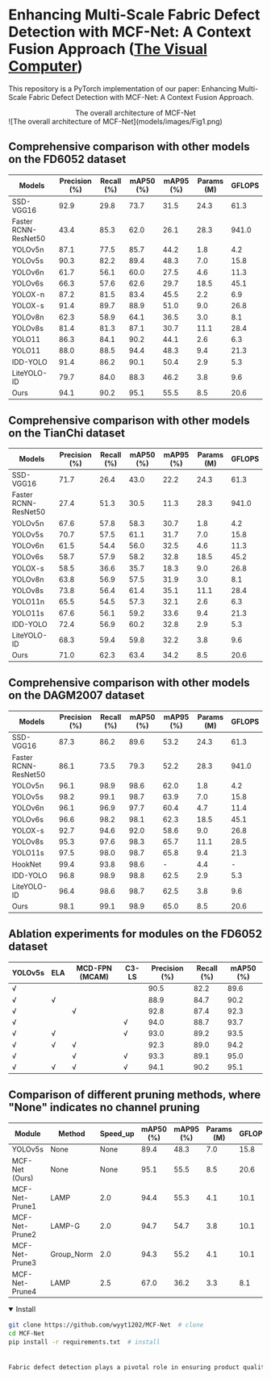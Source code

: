 # Enhancing Multi-Scale Fabric Defect Detection with MCF-Net: A Context Fusion Approach ([The Visual Computer](https://link.springer.com/journal/371))

This repository is a PyTorch implementation of our paper: Enhancing Multi-Scale Fabric Defect Detection with MCF-Net: A Context Fusion Approach.

<div align="center">The overall architecture of MCF-Net</div>
![The overall architecture of MCF-Net](models/images/Fig1.png)


## Comprehensive comparison with other models on the FD6052 dataset
| Models            | Precision (%) | Recall (%) | mAP50 (%) | mAP95 (%) | Params (M) | GFLOPS |
|-------------------|---------------|------------|-----------|-----------|------------|--------|
| SSD-VGG16         | 92.9          | 29.8       | 73.7      | 31.5      | 24.3       | 61.3   |
| Faster RCNN-ResNet50 | 43.4       | 85.3       | 62.0      | 26.1      | 28.3       | 941.0  |
| YOLOv5n          | 87.1          | 77.5       | 85.7      | 44.2      | 1.8        | 4.2    |
| YOLOv5s          | 90.3          | 82.2       | 89.4      | 48.3      | 7.0        | 15.8   |
| YOLOv6n          | 61.7          | 56.1       | 60.0      | 27.5      | 4.6        | 11.3   |
| YOLOv6s          | 66.3          | 57.6       | 62.6      | 29.7      | 18.5       | 45.1   |
| YOLOX-n          | 87.2          | 81.5       | 83.4      | 45.5      | 2.2        | 6.9    |
| YOLOX-s          | 91.4          | 89.7       | 88.9      | 51.0      | 9.0        | 26.8   |
| YOLOv8n          | 62.3          | 58.9       | 64.1      | 36.5      | 3.0        | 8.1    |
| YOLOv8s          | 81.4          | 81.3       | 87.1      | 30.7      | 11.1       | 28.4   |
| YOLO11           | 86.3          | 84.1       | 90.2      | 44.1      | 2.6        | 6.3    |
| YOLO11           | 88.0          | 88.5       | 94.4      | 48.3      | 9.4        | 21.3   |
| IDD-YOLO         | 91.4          | 86.2       | 90.1      | 50.4      | 2.9        | 5.3    |
| LiteYOLO-ID      | 79.7          | 84.0       | 88.3      | 46.2      | 3.8        | 9.6    |
| Ours             | 94.1          | 90.2       | 95.1      | 55.5      | 8.5        | 20.6   |

## Comprehensive comparison with other models on the TianChi dataset
| Models               | Precision (%) | Recall (%) | mAP50 (%) | mAP95 (%) | Params (M) | GFLOPS |
|----------------------|---------------|------------|-----------|-----------|------------|--------|
| SSD-VGG16            | 71.7          | 26.4       | 43.0      | 22.2      | 24.3       | 61.3   |
| Faster RCNN-ResNet50 | 27.4          | 51.3       | 30.5      | 11.3      | 28.3       | 941.0  |
| YOLOv5n             | 67.6          | 57.8       | 58.3      | 30.7      | 1.8        | 4.2    |
| YOLOv5s             | 70.7          | 57.5       | 61.1      | 31.7      | 7.0        | 15.8   |
| YOLOv6n             | 61.5          | 54.4       | 56.0      | 32.5      | 4.6        | 11.3   |
| YOLOv6s             | 58.7          | 57.9       | 58.2      | 32.8      | 18.5       | 45.2   |
| YOLOX-s             | 58.5          | 36.6       | 35.7      | 18.3      | 9.0        | 26.8   |
| YOLOv8n             | 63.8          | 56.9       | 57.5      | 31.9      | 3.0        | 8.1    |
| YOLOv8s             | 73.8          | 56.4       | 61.4      | 35.1      | 11.1       | 28.4   |
| YOLO11n             | 65.5          | 54.5       | 57.3      | 32.1      | 2.6        | 6.3    |
| YOLO11s             | 67.6          | 56.1       | 59.2      | 33.6      | 9.4        | 21.3   |
| IDD-YOLO            | 72.4          | 56.9       | 60.2      | 32.8      | 2.9        | 5.3    |
| LiteYOLO-ID         | 68.3          | 59.4       | 59.8      | 32.2      | 3.8        | 9.6    |
| Ours                | 71.0          | 62.3       | 63.4      | 34.2      | 8.5        | 20.6   |

## Comprehensive comparison with other models on the DAGM2007 dataset
| Models               | Precision (%) | Recall (%) | mAP50 (%) | mAP95 (%) | Params (M) | GFLOPS |
|----------------------|---------------|------------|-----------|-----------|------------|--------|
| SSD-VGG16            | 87.3          | 86.2       | 89.6      | 53.2      | 24.3       | 61.3   |
| Faster RCNN-ResNet50 | 86.1          | 73.5       | 79.3      | 52.2      | 28.3       | 941.0  |
| YOLOv5n             | 96.1          | 98.9       | 98.6      | 62.0      | 1.8        | 4.2    |
| YOLOv5s             | 98.2          | 99.1       | 98.7      | 63.9      | 7.0        | 15.8   |
| YOLOv6n             | 96.1          | 96.9       | 97.7      | 60.4      | 4.7        | 11.4   |
| YOLOv6s             | 96.6          | 98.2       | 98.1      | 62.3      | 18.5       | 45.1   |
| YOLOX-s             | 92.7          | 94.6       | 92.0      | 58.6      | 9.0        | 26.8   |
| YOLOv8s             | 95.3          | 97.6       | 98.3      | 65.7      | 11.1       | 28.5   |
| YOLO11s             | 97.5          | 98.0       | 98.7      | 65.8      | 9.4        | 21.3   |
| HookNet              | 99.4          | 93.8       | 98.6      | -         | 4.4        | -      |
| IDD-YOLO            | 96.8          | 98.9       | 98.8      | 62.5      | 2.9        | 5.3    |
| LiteYOLO-ID         | 96.4          | 98.6       | 98.7      | 62.5      | 3.8        | 9.6    |
| Ours                | 98.1          | 99.1       | 98.9      | 65.0      | 8.5        | 20.6   |

## Ablation experiments for modules on the FD6052 dataset
| YOLOv5s | ELA | MCD-FPN (MCAM) | C3-LS | Precision (%) | Recall (%) | mAP50 (%) |
|----------|-----|----------------|-------|---------------|------------|-----------|
| √        |     |                |       | 90.5          | 82.2       | 89.6      |
| √        | √   |                |       | 88.9          | 84.7       | 90.2      |
| √        |     | √              |       | 92.8          | 87.4       | 92.3      |
| √        |     |                | √     | 94.0          | 88.7       | 93.7      |
| √        | √   |                | √     | 93.0          | 89.2       | 93.5      |
| √        | √   | √              |       | 92.3          | 89.0       | 94.2      |
| √        |     | √              | √     | 93.3          | 89.1       | 95.0      |
| √        | √   | √              | √     | 94.1          | 90.2       | 95.1      |

## Comparison of different pruning methods, where "None" indicates no channel pruning
| Module              | Method     | Speed_up | mAP50 (%) | mAP95 (%) | Params (M) | GFLOPS |
|---------------------|------------|----------|-----------|-----------|------------|--------|
| YOLOv5s             | None       | None     | 89.4      | 48.3      | 7.0        | 15.8   |
| MCF-Net (Ours)      | None       | None     | 95.1      | 55.5      | 8.5        | 20.6   |
| MCF-Net-Prune1      | LAMP       | 2.0      | 94.4      | 55.3      | 4.1        | 10.1   |
| MCF-Net-Prune2      | LAMP-G     | 2.0      | 94.7      | 54.7      | 3.8        | 10.1   |
| MCF-Net-Prune3      | Group_Norm | 2.0      | 94.3      | 55.2      | 4.1        | 10.1   |
| MCF-Net-Prune4      | LAMP       | 2.5      | 67.0      | 36.2      | 3.3        | 8.1    |


<details open>
<summary>Install</summary>
  
```bash
git clone https://github.com/wyyt1202/MCF-Net  # clone
cd MCF-Net
pip install -r requirements.txt  # install


Fabric defect detection plays a pivotal role in ensuring product quality in the textile industry. However, the complex morphology, varying sizes, and diverse structures of fabric defects pose significant challenges to existing detection models. To address these issues, we propose MCF-Net, a Multi-Scale Context Fusion Network specifically designed for fabric defect detection. The network comprises several innovative modules: the Multi-Scale Context Aggregation Module (MCAM) leverages multi-scale features to establish long-range dependencies, while the Multi-Scale Context Diffusion Fusion Pyramid Network (MCD-FPN) enriches each detection scale with contextual information. The Cross Stage Partial Bottleneck with 3 convolutions-Latent Space (C3-LS) module enhances feature extraction by mapping features into a high-dimensional space. Furthermore, the Efficient Local Attention (ELA) mechanism dynamically focuses on critical regions, improving detection accuracy. Experimental results on our self-built FD6052 dataset and publicly available TianChi and DAGM2007 datasets demonstrate the effectiveness of MCF-Net, achieving state-of-the-art performance in multi-scale fabric defect detection. To balance model size and accuracy, channel pruning is applied, reducing computational complexity without compromising detection performance.
